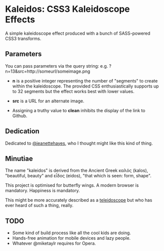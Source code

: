 # Kaleidos: CSS3 Kaleidoscope Effects

A simple kaleidoscope effect produced with a bunch of SASS-powered
CSS3 transforms.

## Parameters
You can pass parameters via the query string: e.g.
?n=13&src=http://someurl/someimage.png

* **n** is a positive integer representing the number of "segments" to
create within the kaleidoscope. The provided CSS enthusiastically
supports up to 32 segments but the effect works best with lower
values.

* **src** is a URL for an alternate image.

* Assigning a truthy value to **clean** inhibits the display of the
link to Github.

## Dedication
Dedicated to [@jeanettehayes](http://twitter.com/jeanettehayes), who I
thought might like this kind of thing.

## Minutiae
The name "kaleidos" is derived from the Ancient Greek καλός (kalos),
"beautiful, beauty" and εἶδος (eidos), "that which is seen: form,
shape".

This project is optimised for butterfly wings. A modern browser is
mandatory. Happiness is mandatory.

This might be more accurately described as a
[teleidoscope](http://en.wikipedia.org/wiki/Teleidoscope) but who has
ever heard of such a thing, really.

## TODO
* Some kind of build process like all the cool kids are doing.
* Hands-free animation for mobile devices and lazy people.
* Whatever @miketaylr requires for Opera.